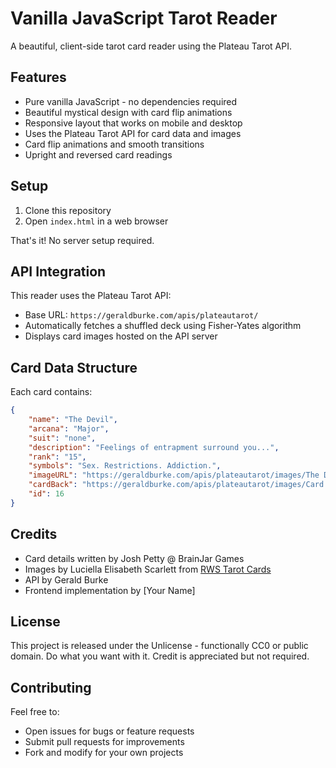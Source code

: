 # Vanilla JavaScript Tarot Reader

A beautiful, client-side tarot card reader using the Plateau Tarot API.

## Features

- Pure vanilla JavaScript - no dependencies required
- Beautiful mystical design with card flip animations
- Responsive layout that works on mobile and desktop
- Uses the Plateau Tarot API for card data and images
- Card flip animations and smooth transitions
- Upright and reversed card readings

## Setup

1. Clone this repository
2. Open `index.html` in a web browser

That's it! No server setup required.

## API Integration

This reader uses the Plateau Tarot API:
- Base URL: `https://geraldburke.com/apis/plateautarot/`
- Automatically fetches a shuffled deck using Fisher-Yates algorithm
- Displays card images hosted on the API server

## Card Data Structure

Each card contains:
```json
{
    "name": "The Devil",
    "arcana": "Major",
    "suit": "none",
    "description": "Feelings of entrapment surround you...",
    "rank": "15",
    "symbols": "Sex. Restrictions. Addiction.",
    "imageURL": "https://geraldburke.com/apis/plateautarot/images/The Devil.jpg",
    "cardBack": "https://geraldburke.com/apis/plateautarot/images/Card Back.jpg",
    "id": 16
}
```

## Credits

- Card details written by Josh Petty @ BrainJar Games
- Images by Luciella Elisabeth Scarlett from [RWS Tarot Cards](https://luciellaes.itch.io/rider-waite-smith-tarot-cards-cc0)
- API by Gerald Burke
- Frontend implementation by [Your Name]

## License

This project is released under the Unlicense - functionally CC0 or public domain.
Do what you want with it. Credit is appreciated but not required.

## Contributing

Feel free to:
- Open issues for bugs or feature requests
- Submit pull requests for improvements
- Fork and modify for your own projects
